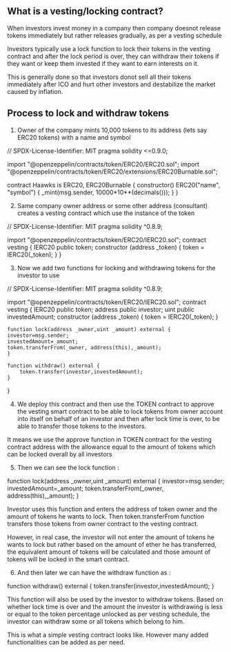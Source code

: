 ## What is a vesting/locking contract?

When investors invest money in a company then company doesnot release tokens immediately but rather releases gradually, as per a vesting schedule

Investors typically use a lock function to lock their tokens in the vesting contract and after the lock period is over, they can withdraw their tokens if they want or keep them invested if they want to earn interests on it.

This is generally done so that investors donot sell all their tokens immediately after ICO and hurt other investors and destabilize the market caused by inflation.


## Process to lock and withdraw tokens 

1. Owner of the company mints 10,000 tokens to its address (lets say ERC20 tokens) with a name and symbol  

// SPDX-License-Identifier: MIT
pragma solidity <=0.9.0;

import "@openzeppelin/contracts/token/ERC20/ERC20.sol";
import "@openzeppelin/contracts/token/ERC20/extensions/ERC20Burnable.sol";

contract Haawks is ERC20, ERC20Burnable {
    constructor() ERC20("name", "symbol") {
        _mint(msg.sender, 10000*10**(decimals()));
    }
}


2. Same company owner address or some other address (consultant) creates a vesting contract which use the instance of the token 

// SPDX-License-Identifier: MIT
pragma solidity ^0.8.9;

import "@openzeppelin/contracts/token/ERC20/IERC20.sol";
contract vesting {
    IERC20 public token;
    constructor (address _token) {
        token = IERC20(_token);
    }
}  


3. Now we add two functions for locking and withdrawing tokens for the investor to use

// SPDX-License-Identifier: MIT
pragma solidity ^0.8.9;

import "@openzeppelin/contracts/token/ERC20/IERC20.sol";
contract vesting {
    IERC20 public token;
    address public investor;
    uint public investedAmount;
    constructor (address _token) {
        token = IERC20(_token);
    }

    function lock(address _owner,uint _amount) external {
    investor=msg.sender;
    investedAmount=_amount;
    token.transferFrom(_owner, address(this),_amount);
    }

    function withdraw() external {
        token.transfer(investor,investedAmount);
    }
}   


4. We deploy this contract and then use the TOKEN contract to approve the vesting smart contract to be able to lock tokens from owner account into itself on behalf of an investor and then after lock time is over, to be able to transfer those tokens to the investors.

It means we use the approve function in TOKEN contract for the vesting contract address with the allowance equal to the amount of tokens which can be locked overall by all investors 


5. Then we can see the lock function : 

function lock(address _owner,uint _amount) external {
    investor=msg.sender;
    investedAmount=_amount;
    token.transferFrom(_owner, address(this),_amount);
}

Investor uses this function and enters the address of token owner and the amount of tokens he wants to lock. Then token.transferFrom function transfers those tokens from owner contract to the vesting contract. 

However, in real case, the investor will not enter the amount of tokens he wants to lock but rather based on the amount of ether he has transferred, the equivalent amount of tokens will be calculated and those amount of tokens will be locked in the smart contract.


6. And then later we can have the withdraw function as : 

function withdraw() external {
        token.transfer(investor,investedAmount);
}

This function will also be used by the investor to withdraw tokens. Based on whether lock time is over and the amount the investor is withdrawing is less or equal to the token percentage unlocked as per vesting schedule, the investor can withdraw some or all tokens which belong to him. 

This is what a simple vesting contract looks like. However many added functionalities can be added as per need.